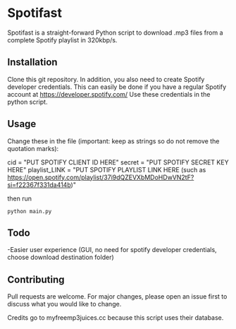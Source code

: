 # Spotifast

Spotifast is a straight-forward Python script to download .mp3 files from a complete Spotify playlist in 320kbp/s.

## Installation

Clone this git repository. In addition, you also need to create Spotify developer credentials. This can easily be done if you have a regular Spotify account at https://developer.spotify.com/ Use these credentials in the python script.

## Usage

Change these in the file (important: keep as strings so do not remove the quotation marks):

cid = "PUT SPOTIFY CLIENT ID HERE"
secret = "PUT SPOTIFY SECRET KEY HERE"
playlist_LINK = "PUT SPOTIFY PLAYLIST LINK HERE (such as https://open.spotify.com/playlist/37i9dQZEVXbMDoHDwVN2tF?si=f22367f331da414b)"

then run
```
python main.py
```

## Todo
-Easier user experience (GUI, no need for spotify developer credentials, choose download destination folder)

## Contributing
Pull requests are welcome. For major changes, please open an issue first to discuss what you would like to change. 

Credits go to myfreemp3juices.cc because this script uses their database.
